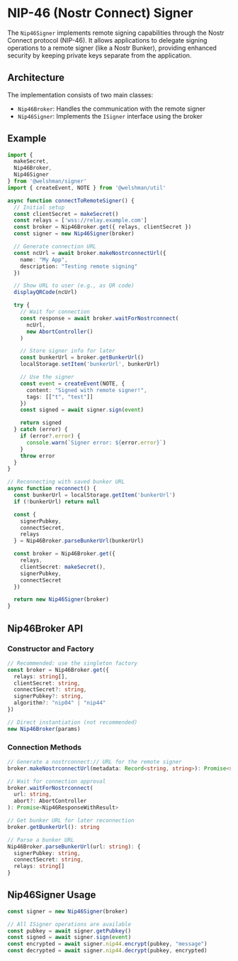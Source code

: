 # NIP-46 (Nostr Connect) Signer

The `Nip46Signer` implements remote signing capabilities through the Nostr Connect protocol (NIP-46). It allows applications to delegate signing operations to a remote signer (like a Nostr Bunker), providing enhanced security by keeping private keys separate from the application.

## Architecture

The implementation consists of two main classes:
- `Nip46Broker`: Handles the communication with the remote signer
- `Nip46Signer`: Implements the `ISigner` interface using the broker

## Example

```typescript
import {
  makeSecret,
  Nip46Broker,
  Nip46Signer
} from '@welshman/signer'
import { createEvent, NOTE } from '@welshman/util'

async function connectToRemoteSigner() {
  // Initial setup
  const clientSecret = makeSecret()
  const relays = ['wss://relay.example.com']
  const broker = Nip46Broker.get({ relays, clientSecret })
  const signer = new Nip46Signer(broker)

  // Generate connection URL
  const ncUrl = await broker.makeNostrconnectUrl({
    name: "My App",
    description: "Testing remote signing"
  })

  // Show URL to user (e.g., as QR code)
  displayQRCode(ncUrl)

  try {
    // Wait for connection
    const response = await broker.waitForNostrconnect(
      ncUrl,
      new AbortController()
    )

    // Store signer info for later
    const bunkerUrl = broker.getBunkerUrl()
    localStorage.setItem('bunkerUrl', bunkerUrl)

    // Use the signer
    const event = createEvent(NOTE, {
      content: "Signed with remote signer!",
      tags: [["t", "test"]]
    })
    const signed = await signer.sign(event)

    return signed
  } catch (error) {
    if (error?.error) {
      console.warn(`Signer error: ${error.error}`)
    }
    throw error
  }
}

// Reconnecting with saved bunker URL
async function reconnect() {
  const bunkerUrl = localStorage.getItem('bunkerUrl')
  if (!bunkerUrl) return null

  const {
    signerPubkey,
    connectSecret,
    relays
  } = Nip46Broker.parseBunkerUrl(bunkerUrl)

  const broker = Nip46Broker.get({
    relays,
    clientSecret: makeSecret(),
    signerPubkey,
    connectSecret
  })

  return new Nip46Signer(broker)
}
```

## Nip46Broker API

### Constructor and Factory

```typescript
// Recommended: use the singleton factory
const broker = Nip46Broker.get({
  relays: string[],
  clientSecret: string,
  connectSecret?: string,
  signerPubkey?: string,
  algorithm?: "nip04" | "nip44"
})

// Direct instantiation (not recommended)
new Nip46Broker(params)
```

### Connection Methods

```typescript
// Generate a nostrconnect:// URL for the remote signer
broker.makeNostrconnectUrl(metadata: Record<string, string>): Promise<string>

// Wait for connection approval
broker.waitForNostrconnect(
  url: string,
  abort?: AbortController
): Promise<Nip46ResponseWithResult>

// Get bunker URL for later reconnection
broker.getBunkerUrl(): string

// Parse a bunker URL
Nip46Broker.parseBunkerUrl(url: string): {
  signerPubkey: string,
  connectSecret: string,
  relays: string[]
}
```

## Nip46Signer Usage

```typescript
const signer = new Nip46Signer(broker)

// All ISigner operations are available
const pubkey = await signer.getPubkey()
const signed = await signer.sign(event)
const encrypted = await signer.nip44.encrypt(pubkey, "message")
const decrypted = await signer.nip44.decrypt(pubkey, encrypted)
```
